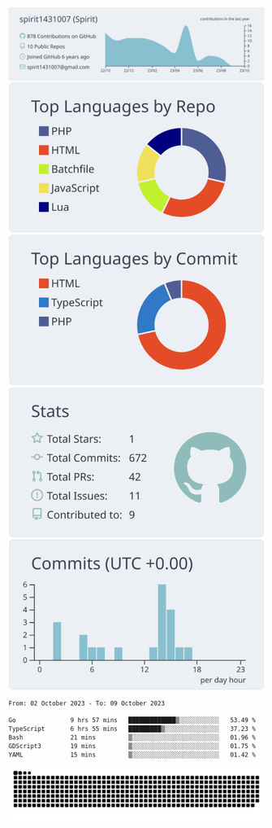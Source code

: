 [![](https://raw.githubusercontent.com/spirit1431007/spirit1431007/master/profile-summary-card-output/nord_bright/0-profile-details.svg)](https://git.io/spiritx)
[![](https://raw.githubusercontent.com/spirit1431007/spirit1431007/master/profile-summary-card-output/nord_bright/1-repos-per-language.svg)](https://git.io/spiritx) [![](https://raw.githubusercontent.com/spirit1431007/spirit1431007/master/profile-summary-card-output/nord_bright/2-most-commit-language.svg)](https://git.io/spiritx)
[![](https://raw.githubusercontent.com/spirit1431007/spirit1431007/master/profile-summary-card-output/nord_bright/3-stats.svg)](https://git.io/spiritx) [![](https://raw.githubusercontent.com/spirit1431007/spirit1431007/master/profile-summary-card-output/nord_bright/4-productive-time.svg)](https://git.io/spiritx)

<!--START_SECTION:waka-->

```txt
From: 02 October 2023 - To: 09 October 2023

Go               9 hrs 57 mins   █████████████▒░░░░░░░░░░░   53.49 %
TypeScript       6 hrs 55 mins   █████████▒░░░░░░░░░░░░░░░   37.23 %
Bash             21 mins         ▒░░░░░░░░░░░░░░░░░░░░░░░░   01.96 %
GDScript3        19 mins         ▒░░░░░░░░░░░░░░░░░░░░░░░░   01.75 %
YAML             15 mins         ▒░░░░░░░░░░░░░░░░░░░░░░░░   01.42 %
```

<!--END_SECTION:waka-->

![contribution](https://github.com/spirit1431007/spirit1431007/blob/output/github-contribution-grid-snake.svg)
